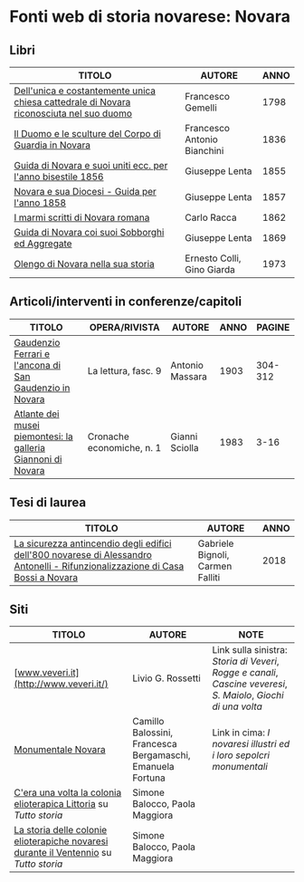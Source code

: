 # Fonti web di storia novarese: Novara

## Libri

| TITOLO                                                                                                           | AUTORE                      | ANNO |
|------------------------------------------------------------------------------------------------------------------|-----------------------------|------|
| [Dell'unica e costantemente unica chiesa cattedrale di Novara riconosciuta nel suo duomo](https://books.google.it/books/about/Dell_unica_e_costantemente_unica_chiesa.html?id=LKddAAAAcAAJ) | Francesco Gemelli | 1798 |
| [Il Duomo e le sculture del Corpo di Guardia in Novara](https://books.google.it/books?id=uSRkAAAAcAAJ)           | Francesco Antonio Bianchini | 1836 |
| [Guida di Novara e suoi uniti ecc. per l'anno bisestile 1856](https://archive.org/details/guidadinovara1856lent) | Giuseppe Lenta              | 1855 | 
| [Novara e sua Diocesi - Guida per l'anno 1858](https://archive.org/details/guidadinovara1858lent)                | Giuseppe Lenta              | 1857 |
| [I marmi scritti di Novara romana](https://archive.org/details/bub_gb_gMw8Uxfu6EMC)                              | Carlo Racca                 | 1862 |
| [Guida di Novara coi suoi Sobborghi ed Aggregate](https://archive.org/details/guidadinovara186869lent)           | Giuseppe Lenta              | 1869 |
| [Olengo di Novara nella sua storia](https://www.calameo.com/books/007260735f30534a1e774)                         | Ernesto Colli, Gino Giarda  | 1973 |

## Articoli/interventi in conferenze/capitoli

| TITOLO                                                                                                                                                                                                                                                                                                                                                                                      | OPERA/RIVISTA       | AUTORE          | ANNO | PAGINE  |
|---------------------------------------------------------------------------------------------------------------------------------------------------------------------------------------------------------------------------------------------------------------------------------------------------------------------------------------------------------------------------------------------|---------------------|-----------------|------|---------|
| [Gaudenzio Ferrari e l'ancona di San Gaudenzio in Novara](http://emeroteca.braidense.it/ricerche/sfoglia_articolo_ricerca.php?IDPRO=EVA&IDTestata=47&CodScheda=134&CodVolume=2061&CodFascicolo=10305&CodArticolo=200389&TXT_titolo=&cond_titolo=AND&int_titolo=&TXT_autore=Antonio%20Massara&cond_autore=AND&int_autore=&CodTitleSearch=Tutte__0&da_anno=&a_anno=&PS=1&PR=25&PB=1&RisSel=1) | La lettura, fasc. 9 | Antonio Massara | 1903 | 304-312 |
| [Atlante dei musei piemontesi: la galleria Giannoni di Novara](https://www.byterfly.eu/islandora/object/librib:546523/datastream/PDF/content/librib_546523.pdf) | Cronache economiche, n. 1 | Gianni Sciolla | 1983 | 3-16 |
## Tesi di laurea

| TITOLO                                                                                                                                                                                                                                                                           | AUTORE                           | ANNO |
|----------------------------------------------------------------------------------------------------------------------------------------------------------------------------------------------------------------------------------------------------------------------------------|----------------------------------|------|
| [La sicurezza antincendio degli edifici dell'800 novarese di Alessandro Antonelli - Rifunzionalizzazione di Casa Bossi a Novara](https://docplayer.it/amp/115977368-Politecnico-di-milano-la-sicurezza-antincendio-degli-edifici-dell-800-novarese-di-alessandro-antonelli.html) | Gabriele Bignoli, Carmen Falliti | 2018 |

## Siti

| TITOLO                                                                                                                                                | AUTORE                                                     | NOTE                                                                                                              |
|-------------------------------------------------------------------------------------------------------------------------------------------------------|------------------------------------------------------------|-------------------------------------------------------------------------------------------------------------------|
| [www.veveri.it](http://www.veveri.it/)                                                                                                                | Livio G. Rossetti                                          | Link sulla sinistra: *Storia di Veveri*, *Rogge e canali*, *Cascine veveresi*, *S. Maiolo*, *Giochi di una volta* |
| [Monumentale Novara](https://www.monumentalenovara.it/)                                                                                               | Camillo Balossini, Francesca Bergamaschi, Emanuela Fortuna | Link in cima: *I novaresi illustri ed i loro sepolcri monumentali*                                                |
| [C'era una volta la colonia elioterapica Littoria](http://www.tuttostoria.net/tutto-storia-autori.aspx?code=967) su *Tutto storia*                    | Simone Balocco, Paola Maggiora                             |                                                                                                                   |
| [La storia delle colonie elioterapiche novaresi durante il Ventennio](http://www.tuttostoria.net/tutto-storia-autori.aspx?code=969) su *Tutto storia* | Simone Balocco, Paola Maggiora                             |                                                                                                                   |
